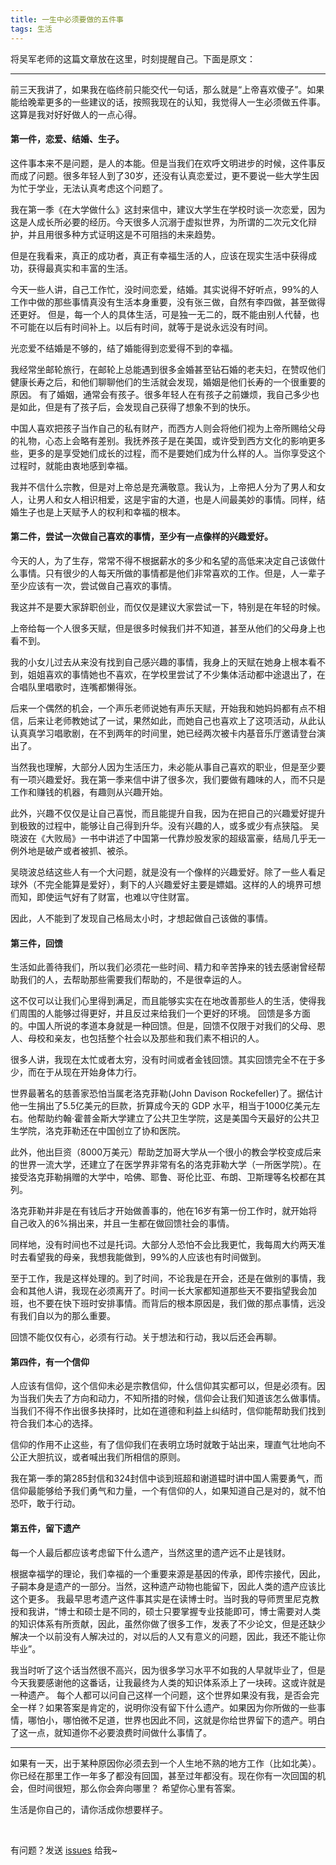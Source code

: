 ```yaml
---
title: 一生中必须要做的五件事
tags: 生活
---
```


将吴军老师的这篇文章放在这里，时刻提醒自己。下面是原文：

---
前三天我讲了，如果我在临终前只能交代一句话，那么就是“上帝喜欢傻子”。如果能给晚辈更多的一些建议的话，按照我现在的认知，我觉得人一生必须做五件事。这算是我对好好做人的一点心得。

#### 第一件，恋爱、结婚、生子。

这件事本来不是问题，是人的本能。但是当我们在欢呼文明进步的时候，这件事反而成了问题。很多年轻人到了30岁，还没有认真恋爱过，更不要说一些大学生因为忙于学业，无法认真考虑这个问题了。

我在第一季《在大学做什么》这封来信中，建议大学生在学校时谈一次恋爱，因为这是人成长所必要的经历。今天很多人沉溺于虚拟世界，为所谓的二次元文化辩护，并且用很多种方式证明这是不可阻挡的未来趋势。

但是在我看来，真正的成功者，真正有幸福生活的人，应该在现实生活中获得成功，获得最真实和丰富的生活。

今天一些人讲，自己工作忙，没时间恋爱，结婚。其实说得不好听点，99%的人工作中做的那些事情真没有生活本身重要，没有张三做，自然有李四做，甚至做得还更好。
但是，每一个人的具体生活，可是独一无二的，既不能由别人代替，也不可能在以后有时间补上。以后有时间，就等于是说永远没有时间。

光恋爱不结婚是不够的，结了婚能得到恋爱得不到的幸福。

我经常坐邮轮旅行，在邮轮上总能遇到很多金婚甚至钻石婚的老夫妇，在赞叹他们健康长寿之后，和他们聊聊他们的生活就会发现，婚姻是他们长寿的一个很重要的原因。
有了婚姻，通常会有孩子。很多年轻人在有孩子之前嫌烦，我自己多少也是如此，但是有了孩子后，会发现自己获得了想象不到的快乐。

中国人喜欢把孩子当作自己的私有财产，而西方人则会将他们视为上帝所赐给父母的礼物，心态上会略有差别。我抚养孩子是在美国，或许受到西方文化的影响更多些，更多的是享受她们成长的过程，而不是要她们成为什么样的人。当你享受这个过程时，就能由衷地感到幸福。

我并不信什么宗教，但是对上帝总是充满敬意。我认为，上帝把人分为了男人和女人，让男人和女人相识相爱，这是宇宙的大道，也是人间最美妙的事情。同样，结婚生子也是上天赋予人的权利和幸福的根本。

#### 第二件，尝试一次做自己喜欢的事情，至少有一点像样的兴趣爱好。

今天的人，为了生存，常常不得不根据薪水的多少和名望的高低来决定自己该做什么事情。只有很少的人每天所做的事情都是他们非常喜欢的工作。但是，人一辈子至少应该有一次，尝试做自己喜欢的事情。

我这并不是要大家辞职创业，而仅仅是建议大家尝试一下，特别是在年轻的时候。

上帝给每一个人很多天赋，但是很多时候我们并不知道，甚至从他们的父母身上也看不到。

我的小女儿过去从来没有找到自己感兴趣的事情，我身上的天赋在她身上根本看不到，姐姐喜欢的事情她也不喜欢，在学校里尝试了不少集体活动都中途退出了，在合唱队里唱歌时，连嘴都懒得张。

后来一个偶然的机会，一个声乐老师说她有声乐天赋，开始我和她妈妈都有点不相信，后来让老师教她试了一试，果然如此，而她自己也喜欢上了这项活动，从此认认真真学习唱歌剧，在不到两年的时间里，她已经两次被卡内基音乐厅邀请登台演出了。

当然我也理解，大部分人因为生活压力，未必能从事自己喜欢的职业，但是至少要有一项兴趣爱好。我在第一季来信中讲了很多次，我们要做有趣味的人，而不只是工作和赚钱的机器，有趣则从兴趣开始。

此外，兴趣不仅仅是让自己喜悦，而且能提升自我，因为在把自己的兴趣爱好提升到极致的过程中，能够让自己得到升华。没有兴趣的人，或多或少有点狭隘。
吴晓波在《大败局》一书中讲述了中国第一代靠炒股发家的超级富豪，结局几乎无一例外地是破产或者被抓、被杀。

吴晓波总结这些人有一个大问题，就是没有一个像样的兴趣爱好。除了一些人看足球外（不完全能算是爱好），剩下的人兴趣爱好主要是嫖娼。这样的人的境界可想而知，即使运气好有了财富，也难以守住财富。

因此，人不能到了发现自己格局太小时，才想起做自己该做的事情。

#### 第三件，回馈

生活如此善待我们，所以我们必须花一些时间、精力和辛苦挣来的钱去感谢曾经帮助我们的人，去帮助那些需要我们帮助的，不是很幸运的人。

这不仅可以让我们心里得到满足，而且能够实实在在地改善那些人的生活，使得我们周围的人能够过得更好，并且反过来给我们一个更好的环境。
回馈是多方面的。中国人所说的孝道本身就是一种回馈。但是，回馈不仅限于对我们的父母、恩人、母校和亲友，也包括整个社会以及那些和我们素不相识的人。

很多人讲，我现在太忙或者太穷，没有时间或者金钱回馈。其实回馈完全不在于多少，而在于从现在开始身体力行。

世界最著名的慈善家恐怕当属老洛克菲勒(John Davison Rockefeller)了。据估计他一生捐出了5.5亿美元的巨款，折算成今天的 GDP 水平，相当于1000亿美元左右。他帮助约翰·霍普金斯大学建立了公共卫生学院，这是美国今天最好的公共卫生学院，洛克菲勒还在中国创立了协和医院。

此外，他出巨资（8000万美元）帮助芝加哥大学从一个很小的教会学校变成后来的世界一流大学，还建立了在医学界非常有名的洛克菲勒大学（一所医学院）。在接受洛克菲勒捐赠的大学中，哈佛、耶鲁、哥伦比亚、布朗、卫斯理等名校都在其列。

洛克菲勒并非是在有钱后才开始做善事的，他在16岁有第一份工作时，就开始将自己收入的6%捐出来，并且一生都在做回馈社会的事情。

同样地，没有时间也不过是托词。大部分人恐怕不会比我更忙，我每周大约两天准时去看望我的母亲，我想我能做到，99%的人应该也有时间做到。

至于工作，我是这样处理的。到了时间，不论我是在开会，还是在做别的事情，我会和其他人讲，我现在必须离开了。时间一长大家都知道那些天不要指望我会加班，也不要在快下班时安排事情。而背后的根本原因是，我们做的那点事情，远没有我们自以为的那么重要。

回馈不能仅仅有心，必须有行动。关于想法和行动，我以后还会再聊。

#### 第四件，有一个信仰

人应该有信仰，这个信仰未必是宗教信仰，什么信仰其实都可以，但是必须有。因为当我们失去了方向和动力，不知所措的时候，信仰会让我们知道该怎么做事情。当我们不得不作出很多抉择时，比如在道德和利益上纠结时，信仰能帮助我们找到符合我们本心的选择。

信仰的作用不止这些，有了信仰我们在表明立场时就敢于站出来，理直气壮地向不公正大胆抗议，或者喊出我们所相信的原则。

我在第一季的第285封信和324封信中谈到班超和谢道韫时讲中国人需要勇气，而信仰最能够给予我们勇气和力量，一个有信仰的人，如果知道自己是对的，就不怕恐吓，敢于行动。

#### 第五件，留下遗产

每一个人最后都应该考虑留下什么遗产，当然这里的遗产远不止是钱财。

根据幸福学的理论，我们幸福的一个重要来源是基因的传承，即传宗接代，因此，子嗣本身是遗产的一部分。当然，这种遗产动物也能留下，因此人类的遗产应该比这个更多。
我最早思考遗产这件事其实是在读博士时。当时我的导师贾里尼克教授和我讲，“博士和硕士是不同的，硕士只要掌握专业技能即可，博士需要对人类的知识体系有所贡献，因此，虽然你做了很多工作，发表了不少论文，但是还缺少解决一个以前没有人解决过的，对以后的人又有意义的问题，因此，我还不能让你毕业”。

我当时听了这个话当然很不高兴，因为很多学习水平不如我的人早就毕业了，但是今天我要感谢他的这番话，让我最终为人类的知识体系添上了一块砖。这或许就是一种遗产。
每个人都可以问自己这样一个问题，这个世界如果没有我，是否会完全一样？如果答案是肯定的，说明你没有留下什么遗产。如果因为你所做的一些事情，哪怕小，哪怕微不足道，世界也因此不同，这就是你给世界留下的遗产。明白了这一点，就知道你不必要浪费时间做什么事情了。

---
如果有一天，出于某种原因你必须去到一个人生地不熟的地方工作（比如北美）。你已经在那里工作一年多了都没有回国，甚至过年都没有。现在你有一次回国的机会，但时间很短，那么你会奔向哪里？
希望你心里有答案。

生活是你自己的，请你活成你想要样子。

<br>

有问题？发送 [issues](http://syt-honey.github.io/about/) 给我~
